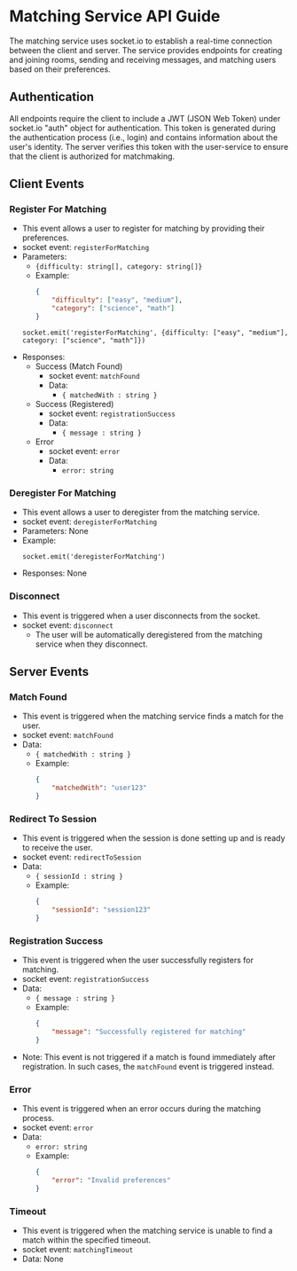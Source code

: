 # Matching Service API Guide

The matching service uses socket.io to establish a real-time connection between the client and server. The service provides endpoints for creating and joining rooms, sending and receiving messages, and matching users based on their preferences.

## Authentication

All endpoints require the client to include a JWT (JSON Web Token) under socket.io "auth" object for authentication. This token is generated during the authentication process (i.e., login) and contains information about the user's identity. The server verifies this token with the user-service to ensure that the client is authorized for matchmaking.

## Client Events

### Register For Matching

- This event allows a user to register for matching by providing their preferences.
- socket event: `registerForMatching`
- Parameters:
    - `{difficulty: string[], category: string[]}`
    - Example:
        ```json
        {
            "difficulty": ["easy", "medium"],
            "category": ["science", "math"]
        }
        ```
    ```
    socket.emit('registerForMatching', {difficulty: ["easy", "medium"], category: ["science", "math"]})
    ```
- Responses:
  - Success (Match Found)
      - socket event: `matchFound`
      - Data:
          - `{ matchedWith : string }`
  - Success (Registered)
      - socket event: `registrationSuccess`
      - Data:
          - `{ message : string }`
  - Error
      - socket event: `error`
      - Data:
          - `error: string`

### Deregister For Matching

- This event allows a user to deregister from the matching service.
- socket event: `deregisterForMatching`
- Parameters: None
- Example:
    ```
    socket.emit('deregisterForMatching')
    ```
- Responses: None

### Disconnect

- This event is triggered when a user disconnects from the socket.
- socket event: `disconnect`
  - The user will be automatically deregistered from the matching service when they disconnect.

## Server Events

### Match Found

- This event is triggered when the matching service finds a match for the user.
- socket event: `matchFound`
- Data:
    - `{ matchedWith : string }`
    - Example:
        ```json
        {
            "matchedWith": "user123"
        }
        ```

### Redirect To Session

- This event is triggered when the session is done setting up and is ready to receive the user.
- socket event: `redirectToSession`
- Data:
    - `{ sessionId : string }`
    - Example:
        ```json
        {
            "sessionId": "session123"
        }
        ```

### Registration Success

- This event is triggered when the user successfully registers for matching.
- socket event: `registrationSuccess`
- Data:
    - `{ message : string }`
    - Example:
        ```json
        {
            "message": "Successfully registered for matching"
        }
        ```
- Note: This event is not triggered if a match is found immediately after registration. In such cases, the `matchFound` event is triggered instead.

### Error

- This event is triggered when an error occurs during the matching process.
- socket event: `error`
- Data:
    - `error: string`
    - Example:
        ```json
        {
            "error": "Invalid preferences"
        }
        ```

### Timeout

- This event is triggered when the matching service is unable to find a match within the specified timeout.
- socket event: `matchingTimeout`
- Data: None


